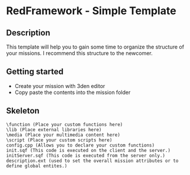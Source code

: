 # RedFramework - Simple Template

## Description
This template will help you to gain some time to organize the structure of your missions. I recommend this structure to the newcomer.

## Getting started
 - Create your mission with 3den editor
 - Copy paste the contents into the mission folder

## Skeleton
    \function (Place your custom functions here)
    \lib (Place external libraries here)
    \media (Place your multimedia content here)
    \script (Place your custom scripts here)
    config.cpp (Allows you to declare your custom functions)
    init.sqf (This code is executed on the client and the server.)
    initServer.sqf (This code is executed from the server only.)
    description.ext (used to set the overall mission attributes or to define global entites.)